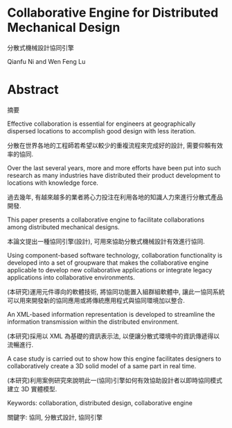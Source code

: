 # Collaborative Engine for Distributed Mechanical Design

分散式機械設計協同引擎

Qianfu Ni and Wen Feng Lu

# Abstract

摘要

Effective collaboration is essential for engineers at geographically dispersed locations to accomplish good design with less iteration.

分散在世界各地的工程師若希望以較少的重複流程來完成好的設計, 需要仰賴有效率的協同.

Over the last several years, more and more efforts have been put into such research as many  industries have distributed their product development to locations with knowledge force. 

過去幾年, 有越來越多的業者將心力投注在利用各地的知識人力來進行分散式產品開發.

This paper presents a collaborative engine to facilitate collaborations among distributed  mechanical designs. 

本論文提出一種協同引擎(設計), 可用來協助分散式機械設計有效進行協同.

Using component-based software technology, collaboration functionality is developed into a set of groupware that makes the collaborative engine applicable to develop new collaborative applications  or integrate legacy applications into collaborative environments.

(本研究)運用元件導向的軟體技術, 將協同功能置入組群組軟體中, 讓此一協同系統可以用來開發新的協同應用或將傳統應用程式與協同環境加以整合.

An XML-based information representation is developed to streamline the information transmission    within the distributed environment.

(本研究)採用以 XML 為基礎的資訊表示法, 以便讓分散式環境中的資訊傳遞得以流暢進行.

A case study is carried out to show how this engine facilitates designers to collaboratively create  a 3D solid model of a same part in real time.

(本研究)利用案例研究來說明此一(協同)引擎如何有效協助設計者以即時協同模式建立 3D 實體模型.

Keywords: collaboration, distributed design, collaborative engine

關鍵字: 協同, 分散式設計, 協同引擎